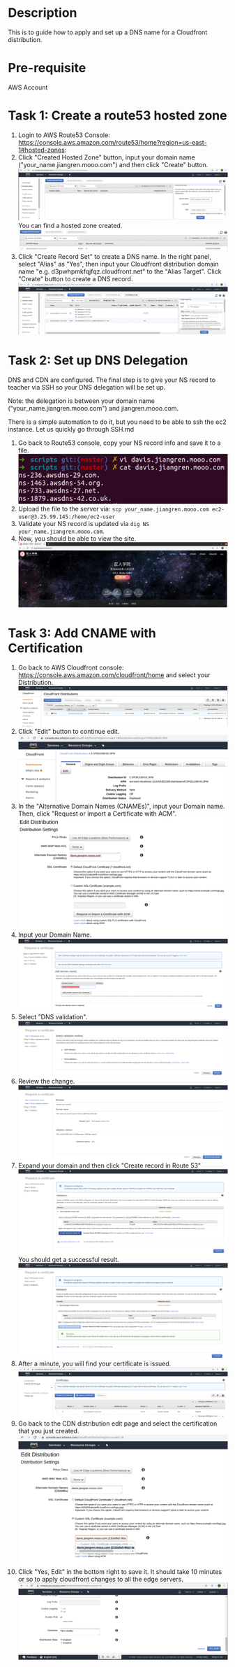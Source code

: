# Description

This is to guide how to apply and set up a DNS name for a Cloudfront distribution.

# Pre-requisite

AWS Account


# Task 1: Create a route53 hosted zone

1. Login to AWS Route53 Console: https://console.aws.amazon.com/route53/home?region=us-east-1#hosted-zones:
2. Click "Created Hosted Zone" button, input your domain name ("your_name.jiangren.mooo.com") and then click "Create" button.
![Alt text](images/DNS1.png?raw=true)
You can find a hosted zone created.
![Alt text](images/DNS2.png?raw=true)
3. Click "Create Record Set" to create a DNS name. In the right panel, select "Alias" as "Yes", then input your Cloudfront distribution domain name "e.g. d3pwhpmkfqjfqz.cloudfront.net" to the "Alias Target". Click "Create" button to create a DNS record.
![Alt text](images/DNS3.png?raw=true)

# Task 2: Set up DNS Delegation
DNS and CDN are configured. The final step is to give your NS record to teacher via SSH so your DNS delegation will be set up.

Note: the delegation is between your domain name ("your_name.jiangren.mooo.com") and jiangren.mooo.com.

There is a simple automation to do it, but you need to be able to ssh the ec2 instance.
Let us quickly go through SSH.md

1. Go back to Route53 console, copy your NS record info and save it to a file. 
![Alt text](images/DNS15.png?raw=true)
2. Upload the file to the server via: `scp your_name.jiangren.mooo.com ec2-user@3.25.99.145:/home/ec2-user`
3. Validate your NS record is updated via `dig NS your_name.jiangren.mooo.com`.
4. Now, you should be able to view the site.
![Alt text](images/DNS16.png?raw=true)

# Task 3: Add CNAME with Certification
1. Go back to AWS Cloudfront console: https://console.aws.amazon.com/cloudfront/home and select your Distribution.
![Alt text](images/DNS4_1.png?raw=true)
2. Click "Edit" button to continue edit.
![Alt text](images/DNS4.png?raw=true)
3. In the "Alternative Domain Names (CNAMEs)", input your Domain name. Then, click "Request or import a Certificate with ACM".
![Alt text](images/DNS5.png?raw=true)
4. Input your Domain Name.
![Alt text](images/DNS6.png?raw=true)
5. Select "DNS validation".
![Alt text](images/DNS7.png?raw=true)
6. Review the change.
![Alt text](images/DNS8.png?raw=true)
7. Expand your domain and then click "Create record in Route 53"
![Alt text](images/DNS9.png?raw=true)
You should get a successful result.
![Alt text](images/DNS11.png?raw=true)
8. After a minute, you will find your certificate is issued.
![Alt text](images/DNS12.png?raw=true)
9. Go back to the CDN distribution edit page and select the certification that you just created.
![Alt text](images/DNS13.png?raw=true)
10. Click "Yes, Edit" in the bottom right to save it. It should take 10 minutes or so to apply cloudfront changes to all the edge servers.
![Alt text](images/DNS14.png?raw=true)

